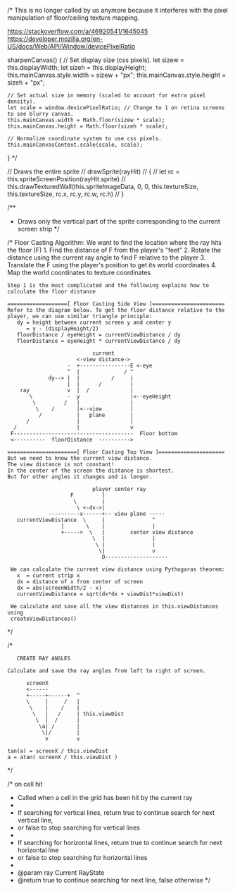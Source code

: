 /\* This is no longer called by us anymore because it interferes with the pixel manipulation of floor/ceiling texture mapping.

https://stackoverflow.com/a/46920541/1645045 https://developer.mozilla.org/en-US/docs/Web/API/Window/devicePixelRatio

sharpenCanvas() { // Set display size (css pixels). let sizew = this.displayWidth; let sizeh = this.displayHeight; this.mainCanvas.style.width = sizew + "px"; this.mainCanvas.style.height = sizeh + "px";

    // Set actual size in memory (scaled to account for extra pixel density).
    let scale = window.devicePixelRatio; // Change to 1 on retina screens to see blurry canvas.
    this.mainCanvas.width = Math.floor(sizew * scale);
    this.mainCanvas.height = Math.floor(sizeh * scale);

    // Normalize coordinate system to use css pixels.
    this.mainCanvasContext.scale(scale, scale);

} \*/

// Draws the entire sprite // drawSprite(rayHit) // { // let rc = this.spriteScreenPosition(rayHit.sprite) // this.drawTexturedWall(this.spriteImageData, 0, 0, this.textureSize, this.textureSize, rc.x, rc.y, rc.w, rc.h) // }

/\*\*

- Draws only the vertical part of the sprite corresponding to the current screen strip \*/

/\* Floor Casting Algorithm: We want to find the location where the ray hits the floor (F) 1. Find the distance of F from the player's "feet" 2. Rotate the distance using the current ray angle to find F relative to the player 3. Translate the F using the player's position to get its world coordinates 4. Map the world coordinates to texture coordinates

    Step 1 is the most complicated and the following explains how to
    calculate the floor distance

    ===================[ Floor Casting Side View ]=======================
    Refer to the diagram below. To get the floor distance relative to the
    player, we can use similar triangle principle:
       dy = height between current screen y and center y
          = y - (displayHeight/2)
       floorDistance / eyeHeight = currentViewDistance / dy
       floorDistance = eyeHeight * currentViewDistance / dy

                               current
                          <-view distance->
                       -  +----------------E <-eye
                       ^  |              / ^
                 dy--> |  |          /     |
                       |  |      /         |
        ray            v  |  /             |
           \           -  y                |<--eyeHeight
            \         /   |                |
             \    /       |<--view         |
              /           |   plane        |
          /               |                |
      /                   |                v
     F--------------------------------------  Floor bottom
     <----------  floorDistance  ---------->

    ======================[ Floor Casting Top View ]=====================
    But we need to know the current view distance.
    The view distance is not constant!
    In the center of the screen the distance is shortest.
    But for other angles it changes and is longer.

                               player center ray
                        F         |
                         \        |
                          \ <-dx->|
                 ----------x------+-- view plane -----
       currentViewDistance  \     |               ^
                     |       \    |               |
                     +----->  \   |        center view distance
                               \  |               |
                                \ |               |
                                 \|               v
                                  O--------------------

     We can calculate the current view distance using Pythogaras theorem:
       x  = current strip x
       dx = distance of x from center of screen
       dx = abs(screenWidth/2 - x)
       currentViewDistance = sqrt(dx*dx + viewDist*viewDist)

     We calculate and save all the view distances in this.viewDistances using
     createViewDistances()

\*/

/\*

       CREATE RAY ANGLES

    Calculate and save the ray angles from left to right of screen.

          screenX
          <------
          +-----+------+  ^
          \     |     /   |
           \    |    /    |
            \   |   /     | this.viewDist
             \  |  /      |
              \a| /       |
               \|/        |
                v         v

    tan(a) = screenX / this.viewDist
    a = atan( screenX / this.viewDist )

\*/

/\* on cell hit

- Called when a cell in the grid has been hit by the current ray
-
- If searching for vertical lines, return true to continue search for next vertical line,
- or false to stop searching for vertical lines
-
- If searching for horizontal lines, return true to continue search for next horizontal line
- or false to stop searching for horizontal lines
-
- @param ray Current RayState
- @return true to continue searching for next line, false otherwise \*/
